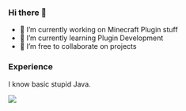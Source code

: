 ### Hi there 👋

- 🔭 I’m currently working on Minecraft Plugin stuff
- 🌱 I’m currently learning Plugin Development
- 👯 I’m free to collaborate on projects

### Experience
I know basic stupid Java. 

<p>
  <img src="https://github-readme-stats.vercel.app/api/top-langs/?username=Nepxtune&layout=compact&border_color=0A0C10&bg_color=0A0C10&theme=midnight-purple">
</p>

<!--
**Proton64/Proton64** is a ✨ _special_ ✨ repository because its `README.md` (this file) appears on your GitHub profile.

Here are some ideas to get you started:

- 🔭 I’m currently working on ...
- 🌱 I’m currently learning ...
- 👯 I’m looking to collaborate on ...
- 🤔 I’m looking for help with ...
- 💬 Ask me about ...
- 📫 How to reach me: ...
- 😄 Pronouns: ...
- ⚡ Fun fact: ...
-->

